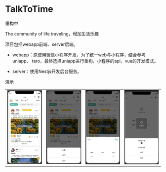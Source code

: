 # TalkToTime

重构中

The community of life traveling，增加生活乐趣

项目包括webapp前端、server后端。

- webapp：原使用微信小程序开发，为了统一web与小程序，结合参考uniapp、 taro，最终选择uniapp进行重构，小程序的api，vue的开发模式。

- server：使用Nestjs开发后台服务。

演示

|                         |                                                              |                                                              |                                                              |
| :----------------------------------------------------------: |------------------------------------------------------------ | ------------------------------------------------------------ | ------------------------------------------------------------ |
| <img src="README.assets/image-20220801223722279.jpg" alt="image-20220801223722279" style="zoom: 33%;" /> | <img src="README.assets/image-20220801223811030.jpg" alt="image-20220801223811030" style="zoom: 33%;" /> | <img src="README.assets/image-20220801223903650.jpg" alt="image-20220801223903650" style="zoom:33%;" /> | <img src="README.assets/image-20220801223936510.jpg" alt="image-20220801223936510" style="zoom:33%;" /> |

​    
